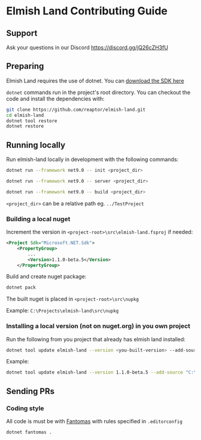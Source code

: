# Elmish Land Contributing Guide

## Support
Ask your questions in our Discord https://discord.gg/jQ26cZH3fU

## Preparing

Elmish Land requires the use of dotnet. You can [download the SDK here](https://dotnet.microsoft.com/en-us/download)

`dotnet` commands run in the project's root directory. You can checkout the code and install the dependencies with:

```bash
git clone https://github.com/reaptor/elmish-land.git
cd elmish-land
dotnet tool restore
dotnet restore
```

## Running locally

Run elmish-land locally in development with the following commands:

```bash
dotnet run --framework net9.0 -- init <project_dir>
```

```bash
dotnet run --framework net9.0 -- server <project_dir>
```

```bash
dotnet run --framework net9.0 -- build <project_dir>
```

`<project_dir>` can be a relative path eg. `../TestProject`

### Building a local nuget
Increment the version in `<project-root>\src\elmish-land.fsproj` if needed:
```xml
<Project Sdk="Microsoft.NET.Sdk">
    <PropertyGroup>
        ...
        <Version>1.1.0-beta.5</Version>
    </PropertyGroup>
```

Build and create nuget package:
```bash
dotnet pack
```

The built nuget is placed in `<project-root>\src\nupkg`

Example: `C:\Projects\elmish-land\src\nupkg`

### Installing a local version (not on nuget.org) in you own project
Run the following from you project that already has elmish land installed:
```bash
dotnet tool update elmish-land --version <you-built-version> --add-source <folder-of-built-elmish-land-nuget>
```
Example:
```bash
dotnet tool update elmish-land --version 1.1.0-beta.5 --add-source "C:\Projects\elmish-land\src\nupkg"
```

## Sending PRs

### Coding style

All code is must be with [Fantomas](https://fsprojects.github.io/fantomas) with rules specified in `.editorconfig`

```bash
dotnet fantomas .
```
